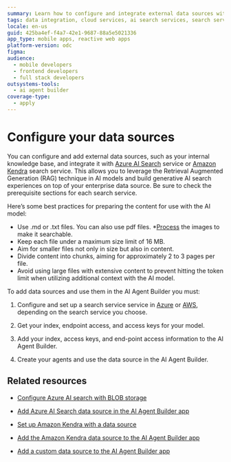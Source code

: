```yaml
---
summary: Learn how to configure and integrate external data sources with AI search services for use in OutSystems Developer Cloud (ODC).
tags: data integration, cloud services, ai search services, search service configuration
locale: en-us
guid: 425ba4ef-f4a7-42e1-9687-88a5e5021336
app_type: mobile apps, reactive web apps
platform-version: odc
figma:
audience:
  - mobile developers
  - frontend developers
  - full stack developers
outsystems-tools:
  - ai agent builder
coverage-type:
  - apply
---
```


# Configure your data sources

You can configure and add external data sources, such as your internal knowledge base, and integrate it with [Azure AI Search](https://learn.microsoft.com/en-us/azure/search/search-what-is-azure-search) service or [Amazon Kendra](https://docs.aws.amazon.com/kendra/latest/dg/what-is-kendra.html) search service. This allows you to leverage the Retrieval Augmented Generation (RAG) technique in AI models and build generative AI search experiences on top of your enterprise data source. Be sure to check the prerequisite sections for each search service.

Here’s some best practices for preparing the content for use with the AI model:

* Use .md or .txt files. You can also use pdf files.
*[Process](https://learn.microsoft.com/en-us/azure/search/cognitive-search-concept-image-scenarios)  the images to make it searchable.
* Keep each file under a maximum size limit of 16 MB.
* Aim for smaller files not only in size but also in content.
* Divide content into chunks, aiming for approximately 2 to 3 pages per file.
* Avoid using large files with extensive content to prevent hitting the token limit when utilizing additional context with the AI model.

To add data sources and use them in the AI Agent Builder you must:

1. Configure and set up a search service service in [Azure](configure-azure-data-source.md) or [AWS](configure-aws-data-source.md), depending on the search service you choose.

1. Get your index, endpoint access, and access keys for your model.

1. Add your index, access keys, and end-point access information to the AI Agent Builder.

1. Create your agents and use the data source in the AI Agent Builder.

## Related resources

* [Configure Azure AI search with BLOB storage](configure-azure-data-source.md)

* [Add Azure AI Search data source in the AI Agent Builder app](add-azure-data-source-to-aibuilder.md)

* [Set up Amazon Kendra with a data source](configure-aws-data-source.md)

* [Add the Amazon Kendra data source to the AI Agent Builder app](add-aws-data-source-to-aibuilder.md)

* [Add a custom data source to the AI Agent Builder app](add-custom-data-source.md)
